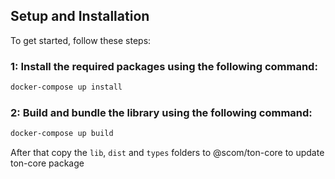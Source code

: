 ## Setup and Installation

To get started, follow these steps:

### 1: Install the required packages using the following command:

```bash
docker-compose up install
```

### 2: Build and bundle the library using the following command:

```bash
docker-compose up build
```

After that copy the `lib`,  `dist` and `types` folders to @scom/ton-core to update ton-core package